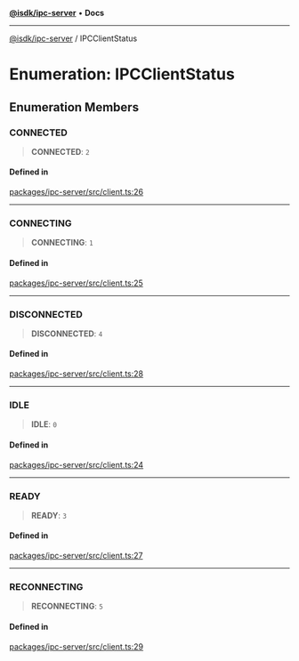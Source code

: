 [**@isdk/ipc-server**](../README.md) • **Docs**

***

[@isdk/ipc-server](../globals.md) / IPCClientStatus

# Enumeration: IPCClientStatus

## Enumeration Members

### CONNECTED

> **CONNECTED**: `2`

#### Defined in

[packages/ipc-server/src/client.ts:26](https://github.com/isdk/ipc-server.js/blob/64a46f715f59f19fdab332a9cff994e930e96d0d/src/client.ts#L26)

***

### CONNECTING

> **CONNECTING**: `1`

#### Defined in

[packages/ipc-server/src/client.ts:25](https://github.com/isdk/ipc-server.js/blob/64a46f715f59f19fdab332a9cff994e930e96d0d/src/client.ts#L25)

***

### DISCONNECTED

> **DISCONNECTED**: `4`

#### Defined in

[packages/ipc-server/src/client.ts:28](https://github.com/isdk/ipc-server.js/blob/64a46f715f59f19fdab332a9cff994e930e96d0d/src/client.ts#L28)

***

### IDLE

> **IDLE**: `0`

#### Defined in

[packages/ipc-server/src/client.ts:24](https://github.com/isdk/ipc-server.js/blob/64a46f715f59f19fdab332a9cff994e930e96d0d/src/client.ts#L24)

***

### READY

> **READY**: `3`

#### Defined in

[packages/ipc-server/src/client.ts:27](https://github.com/isdk/ipc-server.js/blob/64a46f715f59f19fdab332a9cff994e930e96d0d/src/client.ts#L27)

***

### RECONNECTING

> **RECONNECTING**: `5`

#### Defined in

[packages/ipc-server/src/client.ts:29](https://github.com/isdk/ipc-server.js/blob/64a46f715f59f19fdab332a9cff994e930e96d0d/src/client.ts#L29)
